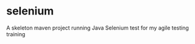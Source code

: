 selenium
========

A skeleton maven project running Java Selenium test for my agile testing training
